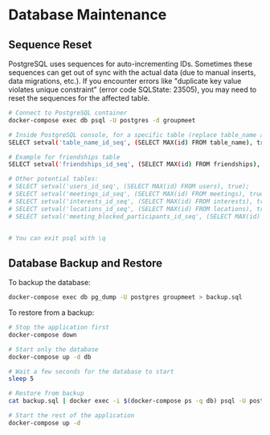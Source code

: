 # Database Maintenance

## Sequence Reset

PostgreSQL uses sequences for auto-incrementing IDs. Sometimes these sequences can get out of sync with the actual data (due to manual inserts, data migrations, etc.). If you encounter errors like "duplicate key value violates unique constraint" (error code SQLState: 23505), you may need to reset the sequences for the affected table.

```bash
# Connect to PostgreSQL container
docker-compose exec db psql -U postgres -d groupmeet

# Inside PostgreSQL console, for a specific table (replace table_name and table_name_id_seq)
SELECT setval('table_name_id_seq', (SELECT MAX(id) FROM table_name), true);

# Example for friendships table
SELECT setval('friendships_id_seq', (SELECT MAX(id) FROM friendships), true);

# Other potential tables:
# SELECT setval('users_id_seq', (SELECT MAX(id) FROM users), true);
# SELECT setval('meetings_id_seq', (SELECT MAX(id) FROM meetings), true);
# SELECT setval('interests_id_seq', (SELECT MAX(id) FROM interests), true);
# SELECT setval('locations_id_seq', (SELECT MAX(id) FROM locations), true);
# SELECT setval('meeting_blocked_participants_id_seq', (SELECT MAX(id) FROM meeting_blocked_participants), true);


# You can exit psql with \q
```

## Database Backup and Restore

To backup the database:

```bash
docker-compose exec db pg_dump -U postgres groupmeet > backup.sql
```

To restore from a backup:

```bash
# Stop the application first
docker-compose down

# Start only the database
docker-compose up -d db

# Wait a few seconds for the database to start
sleep 5

# Restore from backup
cat backup.sql | docker exec -i $(docker-compose ps -q db) psql -U postgres -d groupmeet

# Start the rest of the application
docker-compose up -d
```
